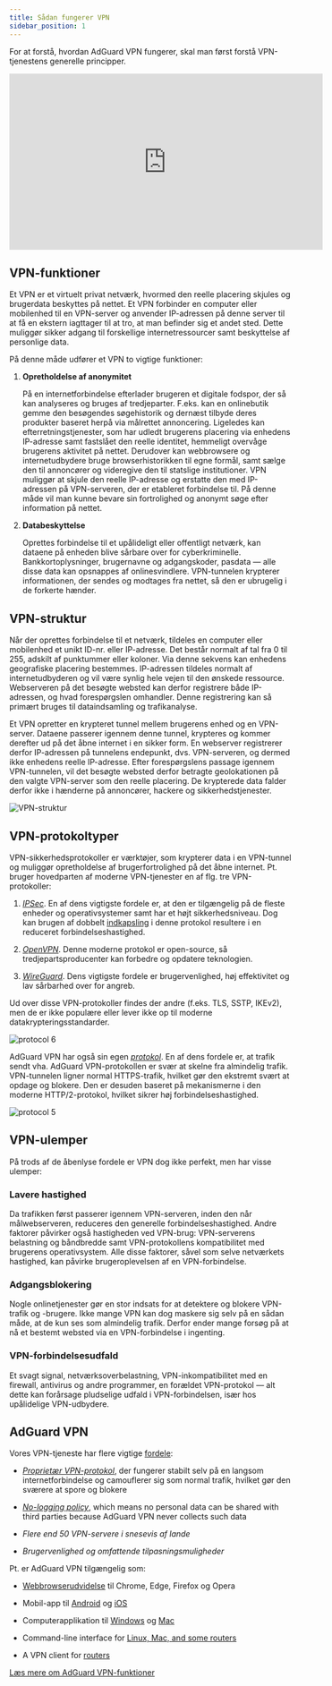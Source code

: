 ```yaml
---
title: Sådan fungerer VPN
sidebar_position: 1
---
```


For at forstå, hvordan AdGuard VPN fungerer, skal man først forstå VPN-tjenestens generelle principper.

<iframe width="560" height="315" class="youtube-video" src="https://www.youtube-nocookie.com/embed/aOmkjgfSsIY" title="YouTube video player" frameborder="0" allow="accelerometer; autoplay; clipboard-write; encrypted-media; gyroscope; picture-in-picture" allowfullscreen></iframe>

## VPN-funktioner

Et VPN er et virtuelt privat netværk, hvormed den reelle placering skjules og brugerdata beskyttes på nettet. Et VPN forbinder en computer eller mobilenhed til en VPN-server og anvender IP-adressen på denne server til at få en ekstern iagttager til at tro, at man befinder sig et andet sted. Dette muliggør sikker adgang til forskellige internetressourcer samt beskyttelse af personlige data.

På denne måde udfører et VPN to vigtige funktioner:

1. **Opretholdelse af anonymitet**

   På en internetforbindelse efterlader brugeren et digitale fodspor, der så kan analyseres og bruges af tredjeparter. F.eks. kan en onlinebutik gemme den besøgendes søgehistorik og dernæst tilbyde deres produkter baseret herpå via målrettet annoncering. Ligeledes kan efterretningstjenester, som har udledt brugerens placering via enhedens IP-adresse samt fastslået den reelle identitet, hemmeligt overvåge brugerens aktivitet på nettet. Derudover kan webbrowsere og internetudbydere bruge browserhistorikken til egne formål, samt sælge den til annoncører og videregive den til statslige institutioner. VPN muliggør at skjule den reelle IP-adresse og erstatte den med IP-adressen på VPN-serveren, der er etableret forbindelse til. På denne måde vil man kunne bevare sin fortrolighed og anonymt søge efter information på nettet.

2. **Databeskyttelse**

   Oprettes forbindelse til et upålideligt eller offentligt netværk, kan dataene på enheden blive sårbare over for cyberkriminelle. Bankkortoplysninger, brugernavne og adgangskoder, pasdata — alle disse data kan opsnappes af onlinesvindlere. VPN-tunnelen krypterer informationen, der sendes og modtages fra nettet, så den er ubrugelig i de forkerte hænder.

## VPN-struktur

Når der oprettes forbindelse til et netværk, tildeles en computer eller mobilenhed et unikt ID-nr. eller IP-adresse. Det består normalt af tal fra 0 til 255, adskilt af punktummer eller koloner. Via denne sekvens kan enhedens geografiske placering bestemmes. IP-adressen tildeles normalt af internetudbyderen og vil være synlig hele vejen til den ønskede ressource. Webserveren på det besøgte websted kan derfor registrere både IP-adressen, og hvad forespørgslen omhandler. Denne registrering kan så primært bruges til dataindsamling og trafikanalyse.

Et VPN opretter en krypteret tunnel mellem brugerens enhed og en VPN-server. Dataene passerer igennem denne tunnel, krypteres og kommer derefter ud på det åbne internet i en sikker form. En webserver registrerer derfor IP-adressen på tunnelens endepunkt, dvs. VPN-serveren, og dermed ikke enhedens reelle IP-adresse. Efter forespørgslens passage igennem VPN-tunnelen, vil det besøgte websted derfor betragte geolokationen på den valgte VPN-server som den reelle placering. De krypterede data falder derfor ikke i hænderne på annoncører, hackere og sikkerhedstjenester.

![VPN-struktur](https://cdn.adguardvpn.com/public/Adguard/Website/Images/seo/en/how_vpn_3.jpg)

## VPN-protokoltyper

VPN-sikkerhedsprotokoller er værktøjer, som krypterer data i en VPN-tunnel og muliggør opretholdelse af brugerfortrolighed på det åbne internet. Pt. bruger hovedparten af moderne VPN-tjenester en af flg. tre VPN-protokoller:

1. [_IPSec_](https://en.wikipedia.org/wiki/IPsec). En af dens vigtigste fordele er, at den er tilgængelig på de fleste enheder og operativsystemer samt har et højt sikkerhedsniveau. Dog kan brugen af dobbelt [indkapsling](https://en.wikipedia.org/wiki/Encapsulation_\(networking\)) i denne protokol resultere i en reduceret forbindelseshastighed.

2. [_OpenVPN_](https://en.wikipedia.org/wiki/OpenVPN). Denne moderne protokol er open-source, så tredjepartsproducenter kan forbedre og opdatere teknologien.

3. [_WireGuard_](https://en.wikipedia.org/wiki/WireGuard). Dens vigtigste fordele er brugervenlighed, høj effektivitet og lav sårbarhed over for angreb.

Ud over disse VPN-protokoller findes der andre (f.eks. TLS, SSTP, IKEv2), men de er ikke populære eller lever ikke op til moderne datakrypteringsstandarder.

<object data="https://cdn.adguardvpn.com/public/Adguard/Blog/vpn/protocol/6.svg?nc=1" type="image/svg+xml"><img src="https://cdn.adguardvpn.com/public/Adguard/Blog/vpn/protocol/6.svg?nc=1" alt="protocol 6" /> </object>

AdGuard VPN har også sin egen [_protokol_](/general/adguard-vpn-protokol). En af dens fordele er, at trafik sendt vha. AdGuard VPN-protokollen er svær at skelne fra almindelig trafik. VPN-tunnelen ligner normal HTTPS-trafik, hvilket gør den ekstremt svært at opdage og blokere. Den er desuden baseret på mekanismerne i den moderne HTTP/2-protokol, hvilket sikrer høj forbindelseshastighed.

<object data="https://cdn.adguardvpn.com/public/Adguard/Blog/vpn/protocol/5.svg?nc=1" type="image/svg+xml"><img src="https://cdn.adguardvpn.com/public/Adguard/Blog/vpn/protocol/5.svg?nc=1" alt="protocol 5" /></object>

## VPN-ulemper

På trods af de åbenlyse fordele er VPN dog ikke perfekt, men har visse ulemper:

### Lavere hastighed

Da trafikken først passerer igennem VPN-serveren, inden den når målwebserveren, reduceres den generelle forbindelseshastighed. Andre faktorer påvirker også hastigheden ved VPN-brug: VPN-serverens belastning og båndbredde samt VPN-protokollens kompatibilitet med brugerens operativsystem. Alle disse faktorer, såvel som selve netværkets hastighed, kan påvirke brugeroplevelsen af en VPN-forbindelse.

### Adgangsblokering

Nogle onlinetjenester gør en stor indsats for at detektere og blokere VPN-trafik og -brugere. Ikke mange VPN kan dog maskere sig selv på en sådan måde, at de kun ses som almindelig trafik. Derfor ender mange forsøg på at nå et bestemt websted via en VPN-forbindelse i ingenting.

### VPN-forbindelsesudfald

Et svagt signal, netværksoverbelastning, VPN-inkompatibilitet med en firewall, antivirus og andre programmer, en forældet VPN-protokol — alt dette kan forårsage pludselige udfald i VPN-forbindelsen, især hos upålidelige VPN-udbydere.

## AdGuard VPN

Vores VPN-tjeneste har flere vigtige [fordele](/general/why-adguard-vpn):

- [_Proprietær VPN-protokol_](/general/adguard-vpn-protocol), der fungerer stabilt selv på en langsom internetforbindelse og camouflerer sig som normal trafik, hvilket gør den sværere at spore og blokere

- [_No-logging policy_](https://adguard-vpn.com/privacy.html), which means no personal data can be shared with third parties because AdGuard VPN never collects such data

- _Flere end 50 VPN-servere i snesevis af lande_

- _Brugervenlighed og omfattende tilpasningsmuligheder_

Pt. er AdGuard VPN tilgængelig som:

- [Webbrowserudvidelse](/adguard-vpn-browser-extension/overview) til Chrome, Edge, Firefox og Opera

- Mobil-app til [Android](/adguard-vpn-for-android/overview) og [iOS](/adguard-vpn-for-ios/overview)

- Computerapplikation til [Windows](/adguard-vpn-for-windows/overview) og [Mac](/adguard-vpn-for-mac/overview)

- Command-line interface for [Linux, Mac, and some routers](/adguard-vpn-for-linux/)

- A VPN client for [routers](/general/set-up-adguard-vpn-on-your-router/)

[Læs mere om AdGuard VPN-funktioner](https://adguard-vpn.com/welcome.html)
